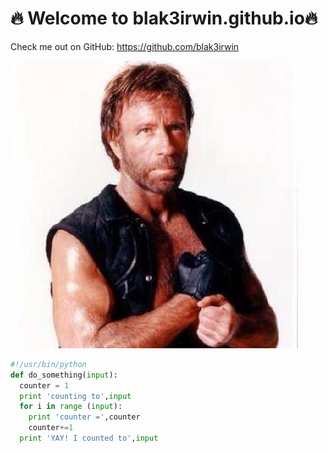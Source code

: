 # :fire: Welcome to blak3irwin.github.io:fire:

Check me out on GitHub: https://github.com/blak3irwin

![It's Chuck!](/images/chucknorris.jpeg)

```python
#!/usr/bin/python
def do_something(input):
  counter = 1
  print 'counting to',input
  for i in range (input):
    print 'counter =',counter
    counter+=1    
  print 'YAY! I counted to',input
```
